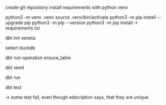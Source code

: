 create git repository
install requirements with python venv

python3 -m venv .venv
source .venv/bin/activate
python3 -m pip install --upgrade pip
python3 -m pip --version
python3 -m pip install -r requirements.txt

dbt init xeneta

select duckdb


dbt run-operation ensure_table 

dbt seed 

dbt run

dbt test

-> some test fail, even though edscription says, that they are unique